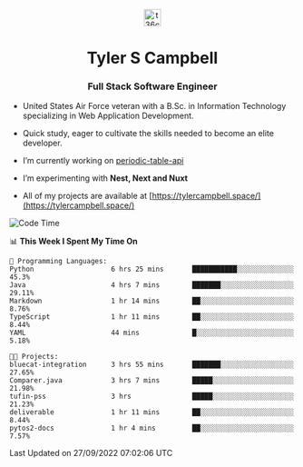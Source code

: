 <p align="center">
<a href="https://www.linkedin.com/in/t36campbell" target="blank"><img align="center" src="https://ik.imagekit.io/t36campbell/Portfolio/linkedin.png.original_m8bbGgPh6.png" alt="t36campbell" height="30" width="30" /></a>
</p>
<h1 align="center">Tyler S Campbell</h1>
<h3 align="center">Full Stack Software Engineer</h3>

* United States Air Force veteran with a B.Sc. in Information Technology specializing in Web Application Development. 

* Quick study, eager to cultivate the skills needed to become an elite developer.

* I’m currently working on [periodic-table-api](https://github.com/t36campbell/periodic-table-api)

* I’m experimenting with **Nest, Next and Nuxt**

* All of my projects are available at [https://tylercampbell.space/](https://tylercampbell.space/)

<!--START_SECTION:waka-->
![Code Time](http://img.shields.io/badge/Code%20Time-1%2C823%20hrs%2038%20mins-blue)

📊 **This Week I Spent My Time On** 

```text
💬 Programming Languages: 
Python                   6 hrs 25 mins       ███████████░░░░░░░░░░░░░░   45.3% 
Java                     4 hrs 7 mins        ███████░░░░░░░░░░░░░░░░░░   29.11% 
Markdown                 1 hr 14 mins        ██░░░░░░░░░░░░░░░░░░░░░░░   8.76% 
TypeScript               1 hr 11 mins        ██░░░░░░░░░░░░░░░░░░░░░░░   8.44% 
YAML                     44 mins             █░░░░░░░░░░░░░░░░░░░░░░░░   5.18%

🐱‍💻 Projects: 
bluecat-integration      3 hrs 55 mins       ███████░░░░░░░░░░░░░░░░░░   27.65% 
Comparer.java            3 hrs 7 mins        █████░░░░░░░░░░░░░░░░░░░░   21.98% 
tufin-pss                3 hrs               █████░░░░░░░░░░░░░░░░░░░░   21.23% 
deliverable              1 hr 11 mins        ██░░░░░░░░░░░░░░░░░░░░░░░   8.44% 
pytos2-docs              1 hr 4 mins         ██░░░░░░░░░░░░░░░░░░░░░░░   7.57%

```


 Last Updated on 27/09/2022 07:02:06 UTC
<!--END_SECTION:waka-->
